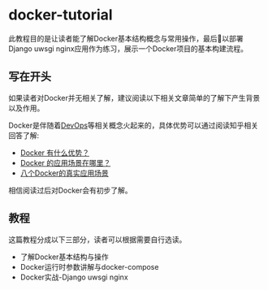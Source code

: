 # docker-tutorial
此教程目的是让读者能了解Docker基本结构概念与常用操作，最后以部署Django uwsgi nginx应用作为练习，展示一个Docker项目的基本构建流程。


## 写在开头
如果读者对Docker并无相关了解，建议阅读以下相关文章简单的了解下产生背景以及作用。

Docker是伴随着[DevOps](https://zh.wikipedia.org/wiki/DevOps)等相关概念火起来的，具体优势可以通过阅读知乎相关回答了解:
- [Docker 有什么优势？](https://www.zhihu.com/question/22871084)
- [Docker 的应用场景在哪里？](https://www.zhihu.com/question/22969309/answer/38317063)
- [八个Docker的真实应用场景](http://dockone.io/article/126)

相信阅读过后对Docker会有初步了解。

## 教程
这篇教程分成以下三部分，读者可以根据需要自行选读。

- 了解Docker基本结构与操作
- Docker运行时参数讲解与docker-compose
- Docker实战-Django uwsgi nginx

